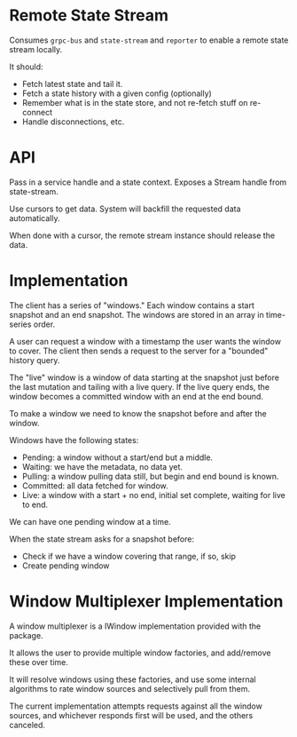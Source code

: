 Remote State Stream
===================

Consumes `grpc-bus` and `state-stream` and `reporter` to enable a remote state stream locally.

It should:

 - Fetch latest state and tail it.
 - Fetch a state history with a given config (optionally)
 - Remember what is in the state store, and not re-fetch stuff on re-connect
 - Handle disconnections, etc.

API
===

Pass in a service handle and a state context. Exposes a Stream handle from state-stream.

Use cursors to get data. System will backfill the requested data automatically.

When done with a cursor, the remote stream instance should release the data.

Implementation
==============

The client has a series of "windows." Each window contains a start snapshot and an end snapshot. The windows are stored in an array in time-series order.

A user can request a window with a timestamp the user wants the window to cover. The client then sends a request to the server for a "bounded" history query.

The "live" window is a window of data starting at the snapshot just before the last mutation and tailing with a live query. If the live query ends, the window becomes a committed window with an end at the end bound.

To make a window we need to know the snapshot before and after the window.

Windows have the following states:

 - Pending: a window without a start/end but a middle.
 - Waiting: we have the metadata, no data yet.
 - Pulling: a window pulling data still, but begin and end bound is known.
 - Committed: all data fetched for window.
 - Live: a window with a start + no end, initial set complete, waiting for live to end.

We can have one pending window at a time.

When the state stream asks for a snapshot before:

 - Check if we have a window covering that range, if so, skip
 - Create pending window

Window Multiplexer Implementation
=================================

A window multiplexer is a IWindow implementation provided with the package.

It allows the user to provide multiple window factories, and add/remove these over time.

It will resolve windows using these factories, and use some internal algorithms to rate window sources and selectively pull from them.

The current implementation attempts requests against all the window sources, and whichever responds first will be used, and the others canceled.
